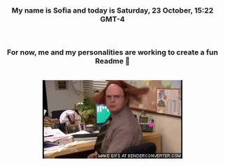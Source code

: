 


<div align="center">
<h3 >My name is Sofia and today is Saturday, 23 October, 15:22 GMT-4</h3><br>
<h3 >For now, me and my personalities are working to create a fun Readme 👋
</h3><br>
<img src='img/dwight.gif' alt='working...'/>
</div>
